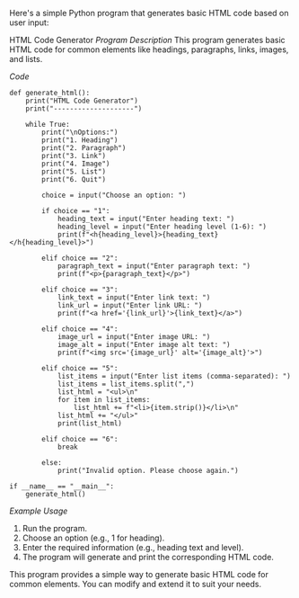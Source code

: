 Here's a simple Python program that generates basic HTML code based on user input:

HTML Code Generator
*Program Description*
This program generates basic HTML code for common elements like headings, paragraphs, links, images, and lists.

*Code*
```
def generate_html():
    print("HTML Code Generator")
    print("--------------------")

    while True:
        print("\nOptions:")
        print("1. Heading")
        print("2. Paragraph")
        print("3. Link")
        print("4. Image")
        print("5. List")
        print("6. Quit")

        choice = input("Choose an option: ")

        if choice == "1":
            heading_text = input("Enter heading text: ")
            heading_level = input("Enter heading level (1-6): ")
            print(f"<h{heading_level}>{heading_text}</h{heading_level}>")

        elif choice == "2":
            paragraph_text = input("Enter paragraph text: ")
            print(f"<p>{paragraph_text}</p>")

        elif choice == "3":
            link_text = input("Enter link text: ")
            link_url = input("Enter link URL: ")
            print(f"<a href='{link_url}'>{link_text}</a>")

        elif choice == "4":
            image_url = input("Enter image URL: ")
            image_alt = input("Enter image alt text: ")
            print(f"<img src='{image_url}' alt='{image_alt}'>")

        elif choice == "5":
            list_items = input("Enter list items (comma-separated): ")
            list_items = list_items.split(",")
            list_html = "<ul>\n"
            for item in list_items:
                list_html += f"<li>{item.strip()}</li>\n"
            list_html += "</ul>"
            print(list_html)

        elif choice == "6":
            break

        else:
            print("Invalid option. Please choose again.")

if __name__ == "__main__":
    generate_html()
```

*Example Usage*
1. Run the program.
2. Choose an option (e.g., 1 for heading).
3. Enter the required information (e.g., heading text and level).
4. The program will generate and print the corresponding HTML code.

This program provides a simple way to generate basic HTML code for common elements. You can modify and extend it to suit your needs.
